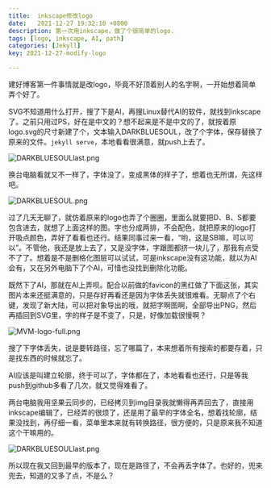 ```yaml
---
title:  inkscape修改logo
date:   2021-12-27 19:32:10 +0800
description: 第一次用inkscape，做了个很简单的logo.
tags: [logo, inkscape, AI, path]
categories: [Jekyll]
key: 2021-12-27-modify-logo

---
```

建好博客第一件事情就是改logo，毕竟不好顶着别人的名字啊，一开始想着简单弄个好了。

SVG不知道用什么打开，搜了下是AI，再搜Linux替代AI的软件，就找到inkscape了。之前只用过PS，好在是中文的？想不起来是不是中文的了，就按着原logo.svg的尺寸新建了个，文本输入DARKBLUESOUL，改了个字体，保存替换了原来的文件。`jekyll
 serve`，本地看看很满意，就push上去了。

<!--more-->

![DARKBLUESOULlast.png](https://s2.loli.net/2021/12/28/RBtfcoFNXbVxQjJ.png)

换台电脑看就又不一样了，字体没了，变成黑体的样子了，想着也无所谓，先这样吧。

![DARKBLUESOUL.png](https://s2.loli.net/2021/12/28/y17JN6VQifajCkD.png)

过了几天无聊了，就仿着原来的logo也弄了个圈圈，里面么就要把D、B、S都要包含进去，就想了上面这样的图。字也分成两排，不会配色，就把原来的logo打开吸点颜色，弄好了看看也还行。结果同事过来一看，“哟，这是SB嘛，可以可以”。不管他，我还是放上去了，又是没字体，字跟图都挤一块儿了，那我有点受不了了。想着是不是删格化图层可以试试，可是inkscape没有这功能，就以为AI会有，又在另外电脑下了个AI，可惜也没找到删除化功能。

既然下了AI，那就在AI上弄呗。配合以前做的favicon的黑红做了下面这张，其实图片本来还挺满意的，只是存好再看还是因为字体丢失就很难看。无聊点了个右键，发现了新大陆，可以把对象导出的哦，就把字啊图啊，全部导出PNG，然后再插回到SVG里，字的样子是不变了，只是，好像加载很慢啊？

![MVM-logo-full.png](https://s2.loli.net/2021/12/28/6Dpia73tCUN5HLs.png)

搜了下字体丢失，说是要转路径，忘了哪篇了，本来想着所有搜索的都要存着，只是找东西的时候就忘了。

AI应该是叫建立轮廓，终于可以了，字体都在了，本地看看也还行，只是等我push到github多看了几次，就又觉得难看了。

两台电脑我用坚果云同步的，已经拷贝到img目录我就懒得再弄回去了，直接用inkscape编辑了，已经弄的很烦了，还是用了最早的字体全名，想着找轮廓，结果没找到，再仔细一看，菜单里本来就有转换路径，很方便的，只是原来我不知道这个干嘛用的。

![DARKBLUESOULlast.png](https://s2.loli.net/2021/12/28/RBtfcoFNXbVxQjJ.png)

所以现在我又回到最早的版本了，现在是路径了，不会再丢字体了。也好的，兜来兜去，知道的又多了点，不是么？
